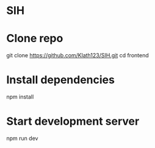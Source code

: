 # SIH

# Clone repo
git clone https://github.com/Klath123/SIH.git
cd frontend

# Install dependencies
npm install

# Start development server
npm run dev

